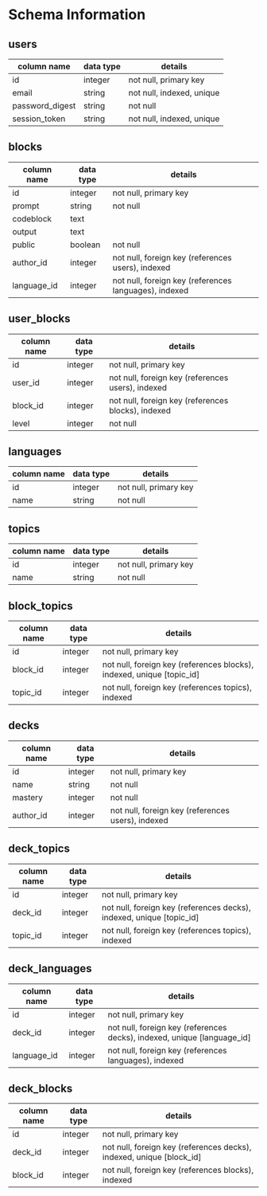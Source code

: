 # Schema Information

## users
column name     | data type | details
----------------|-----------|-----------------------
id              | integer   | not null, primary key
email           | string    | not null, indexed, unique
password_digest | string    | not null
session_token   | string    | not null, indexed, unique

## blocks
column name | data type | details
------------|-----------|-----------------------
id          | integer   | not null, primary key
prompt      | string    | not null
codeblock   | text      |
output      | text      |
public      | boolean   | not null
author_id   | integer   | not null, foreign key (references users), indexed
language_id | integer   | not null, foreign key (references languages), indexed

## user_blocks
column name | data type | details
------------|-----------|-----------------------
id          | integer   | not null, primary key
user_id     | integer   | not null, foreign key (references users), indexed
block_id    | integer   | not null, foreign key (references blocks), indexed
level       | integer   | not null

## languages
column name | data type | details
------------|-----------|-----------------------
id          | integer   | not null, primary key
name        | string    | not null

## topics
column name | data type | details
------------|-----------|-----------------------
id          | integer   | not null, primary key
name        | string    | not null

## block_topics
column name | data type | details
------------|-----------|-----------------------
id          | integer   | not null, primary key
block_id     | integer   | not null, foreign key (references blocks), indexed, unique [topic_id]
topic_id    | integer   | not null, foreign key (references topics), indexed

## decks
column name | data type | details
------------|-----------|-----------------------
id          | integer   | not null, primary key
name        | string    | not null
mastery     | integer   | not null
author_id   | integer   | not null, foreign key (references users), indexed

## deck_topics
column name | data type | details
------------|-----------|-----------------------
id          | integer   | not null, primary key
deck_id     | integer   | not null, foreign key (references decks), indexed, unique [topic_id]
topic_id    | integer   | not null, foreign key (references topics), indexed

## deck_languages
column name | data type | details
------------|-----------|-----------------------
id          | integer   | not null, primary key
deck_id     | integer   | not null, foreign key (references decks), indexed, unique [language_id]
language_id | integer   | not null, foreign key (references languages), indexed

## deck_blocks
column name | data type | details
------------|-----------|-----------------------
id          | integer   | not null, primary key
deck_id     | integer   | not null, foreign key (references decks), indexed, unique [block_id]
block_id     | integer   | not null, foreign key (references blocks), indexed
